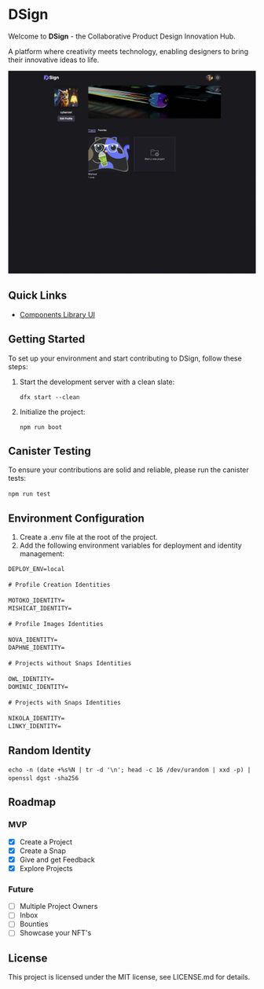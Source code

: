 # DSign

Welcome to **DSign** - the Collaborative Product Design Innovation Hub.

A platform where creativity meets technology, enabling designers to bring their innovative ideas to life.

![Showcse Image](./showcase.png)

## Quick Links

- [Components Library UI](https://github.com/cybrowl/dsign-components)

## Getting Started

To set up your environment and start contributing to DSign, follow these steps:

1. Start the development server with a clean slate:

   ```shell
   dfx start --clean
   ```

2. Initialize the project:

   ```
   npm run boot
   ```

## Canister Testing

To ensure your contributions are solid and reliable, please run the canister tests:

`npm run test`

## Environment Configuration

1. Create a .env file at the root of the project.
2. Add the following environment variables for deployment and identity management:

```
DEPLOY_ENV=local

# Profile Creation Identities

MOTOKO_IDENTITY=
MISHICAT_IDENTITY=

# Profile Images Identities

NOVA_IDENTITY=
DAPHNE_IDENTITY=

# Projects without Snaps Identities

OWL_IDENTITY=
DOMINIC_IDENTITY=

# Projects with Snaps Identities

NIKOLA_IDENTITY=
LINKY_IDENTITY=
```

## Random Identity

`echo -n (date +%s%N | tr -d '\n'; head -c 16 /dev/urandom | xxd -p) | openssl dgst -sha256`

## Roadmap

### MVP

- [x] Create a Project
- [x] Create a Snap
- [x] Give and get Feedback
- [x] Explore Projects

### Future

- [ ] Multiple Project Owners
- [ ] Inbox
- [ ] Bounties
- [ ] Showcase your NFT's

## License

This project is licensed under the MIT license, see LICENSE.md for details.
